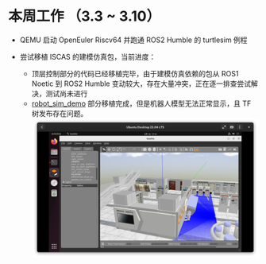 # 本周工作 （3.3 ~ 3.10）

- QEMU 启动 OpenEuler Riscv64 并跑通 ROS2 Humble 的 turtlesim 例程

- 尝试移植 ISCAS 的建模仿真包，当前进度：
    - 顶层控制部分的代码已经移植完毕，由于建模仿真依赖的包从 ROS1 Noetic 到 ROS2 Humble 变动较大，存在大量冲突，正在逐一排查尝试解决，测试尚未进行
    - [robot_sim_demo](https://github.com/lalafua/sim_llm/tree/ROS1/src/robot_sim_demo) 部分移植完成，但是机器人模型无法正常显示，且 TF 树发布存在问题。
    ![](../../assets/2025_3/picture0.png)